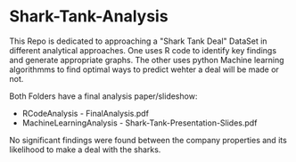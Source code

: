 # Shark-Tank-Analysis
This Repo is dedicated to approaching a "Shark Tank Deal" DataSet in different analytical approaches. One uses R code to identify
key findings and generate appropriate graphs. The other uses python Machine learning algorithmms to find optimal ways to predict 
wehter a deal will be made or not.

Both Folders have a final analysis paper/slideshow:
- RCodeAnalysis - FinalAnalysis.pdf
- MachineLearningAnalysis - Shark-Tank-Presentation-Slides.pdf

No significant findings were found between the company properties and its likelihood to make a deal with the sharks.
